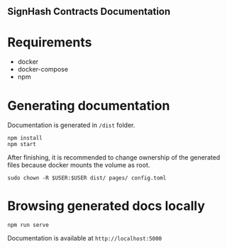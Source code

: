 SignHash Contracts Documentation
---

# Requirements

- docker
- docker-compose
- npm

# Generating documentation

Documentation is generated in `/dist` folder.

``` shell
npm install
npm start
```

After finishing, it is recommended to change ownership of the generated files because
docker mounts the volume as root.

```
sudo chown -R $USER:$USER dist/ pages/ config.toml
```

# Browsing generated docs locally

``` shell
npm run serve
```

Documentation is available at `http://localhost:5000`
